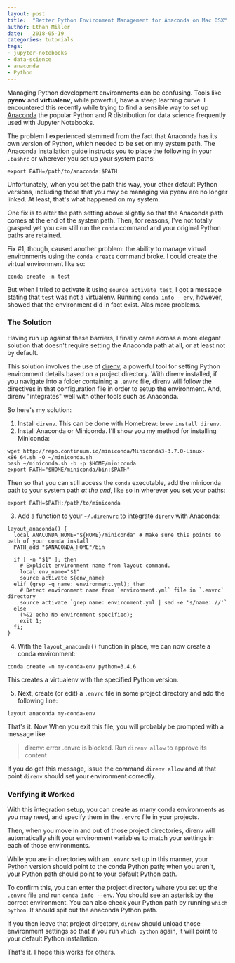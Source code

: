```yaml
---
layout: post
title:  "Better Python Environment Management for Anaconda on Mac OSX"
author: Ethan Miller
date:   2018-05-19
categories: tutorials
tags:
- jupyter-notebooks
- data-science
- anaconda
- Python
---
```


Managing Python development environments can be confusing. Tools like **pyenv** and **virtualenv**,
while powerful, have a steep learning curve. I encountered this recently while trying to find
a sensible way to set up [Anaconda](https://www.anaconda.com/what-is-anaconda/) the popular
Python and R distribution for data science frequently used with Jupyter Notebooks.

The problem I experienced stemmed from the fact that  Anaconda has its own version of Python,
which needed to be set on my system path. The Anaconda [installation guide](https://conda.io/docs/index.html)
instructs you to place the following in your `.bashrc` or wherever you set up your system paths:

```
export PATH=/path/to/anaconda:$PATH
```

Unfortunately, when you set the path this way, your other default Python versions, including
those that you may be managing via pyenv are no longer linked. At least, that's what happened
on my system.

One fix is to alter the path setting above slightly so that the Anaconda path 
comes at the end of the system path. Then, for reasons, I've not totally grasped yet you can 
still run the `conda` command and your original Python paths are retained.

Fix #1, though, caused another problem: the ability to manage virtual environments using the
`conda create` command broke. I could create the virtual environment like so:

```
conda create -n test
```

But when I tried to activate it using `source activate test`, I got a message stating that `test`
was not a virtualenv. Running `conda info --env`, however, showed that the environment did in fact
exist. Alas more problems.

### The Solution

Having run up against these barriers, I finally came across a more elegant solution  that doesn't
require setting the Anaconda path at all, or at least not by default.

This solution involves the use of [direnv](https://direnv.net/), a powerful tool for setting Python environment details
based on a project directory. With direnv installed, if you navigate into a folder
containing a `.envrc` file, direnv will follow the directives in that configuration file in order
to setup the environment. And, direnv "integrates" well with other tools such as Anaconda.

So here's my solution:

1. Install `direnv`. This can be done with Homebrew: `brew install direnv`.    
2. Install Anaconda or Miniconda. I'll show you my method for installing Miniconda:

  ```
  wget http://repo.continuum.io/miniconda/Miniconda3-3.7.0-Linux-x86_64.sh -O ~/miniconda.sh
  bash ~/miniconda.sh -b -p $HOME/miniconda
  export PATH="$HOME/miniconda/bin:$PATH"
  ```

  Then so that you can still access the `conda` executable, add the miniconda path to your
  system path *at the end*, like so in wherever you set your paths:

  ```
  export PATH=$PATH:/path/to/miniconda
  ```

3. Add a function to your `~/.direnvrc` to integrate `direnv` with Anaconda:

```
layout_anaconda() {
  local ANACONDA_HOME="${HOME}/miniconda" # Make sure this points to path of your conda install
  PATH_add "$ANACONDA_HOME"/bin

  if [ -n "$1" ]; then
    # Explicit environment name from layout command.
    local env_name="$1"
    source activate ${env_name}
  elif (grep -q name: environment.yml); then
    # Detect environment name from `environment.yml` file in `.envrc` directory
    source activate `grep name: environment.yml | sed -e 's/name: //'`
  else
    (>&2 echo No environment specified);
    exit 1;
  fi;
}
```

4. With the `layout_anaconda()` function in place, we can now create a conda environment:

  ```
  conda create -n my-conda-env python=3.4.6
  ```

  This creates a virtualenv with the specified Python version.

5. Next, create (or edit) a `.envrc` file in some project directory and add the following line:

  ```
  layout anaconda my-conda-env
  ```

That's it. Now When you exit this file, you will probably be prompted with a message like

  > direnv: error .envrc is blocked. Run `direnv allow` to approve its content

  If you do get this message, issue the command `direnv allow` and at that point `direnv`
  should set your environment correctly.

### Verifying it Worked

With this integration setup, you can create as many conda environments as
you may need, and specify them in the `.envrc` file in your projects.

Then, when you move in and out of those project directories, direnv will automatically shift
your environment variables to match your settings in each of those environments.  

While you are in directories with an `.envrc` set up in this manner, your Python version should point to the 
conda Python path; when you aren't, your Python path should point to your default Python path.

To confirm this, you can enter the project directory where you set up the `.envrc` file and run `conda info --env`.
You should see an asterisk by the correct environment. You can also check your Python path by running `which python`.
It should spit out the anaconda Python path.

If you then leave that project directory, `direnv` should unload those environment settings so that if 
you run `which python` again, it will point to your default Python installation.

That's it. I hope this works for others.
